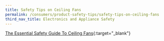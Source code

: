 ```yaml
---
title: Safety Tips on Ceiling Fans
permalink: /consumers/product-safety-tips/safety-tips-on-ceiling-fans
third_nav_title: Electronics and Appliance Safety
---
```

[The Essential Safety Guide To Ceiling Fans](/images/product-safety-tips/safety-tips-on-ceiling-fans.pdf){:target="_blank"}

